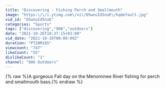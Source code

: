 ```yaml
---
title: "Discovering - Fishing Perch and Smallmouth"
image: "https:\/\/i.ytimg.com\/vi\/O5wnuId5nuE\/hqdefault.jpg"
vid_id: "O5wnuId5nuE"
categories: "Sports"
tags: ["discovering","906","outdoors"]
date: "2021-10-26T10:37:15+03:00"
vid_date: "2021-10-26T00:00:09Z"
duration: "PT20M18S"
viewcount: "747"
likeCount: "55"
dislikeCount: "1"
channel: "906 Outdoors"
---
```

{% raw %}A gorgeous Fall day on the Menominee River fishing for perch and smallmouth bass.{% endraw %}
